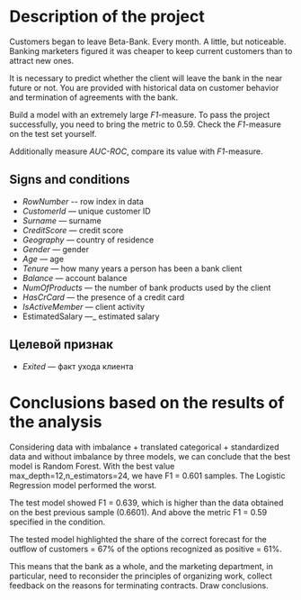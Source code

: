 ﻿# Description of the project


Customers began to leave Beta-Bank. Every month. A little, but noticeable. Banking marketers figured it was cheaper to keep current customers than to attract new ones.

It is necessary to predict whether the client will leave the bank in the near future or not. You are provided with historical data on customer behavior and termination of agreements with the bank.

Build a model with an extremely large _F1_-measure. To pass the project successfully, you need to bring the metric to 0.59. Check the _F1_-measure on the test set yourself.

Additionally measure _AUC-ROC_, compare its value with _F1_-measure.

## Signs and conditions
-   _RowNumber --_ row index in data
- _CustomerId_ — unique customer ID
- _Surname —_ surname
- _CreditScore —_ credit score
- _Geography —_ country of residence
- _Gender —_ gender
- _Age —_ age
- _Tenure —_ how many years a person has been a bank client
- _Balance —_ account balance
- _NumOfProducts —_ the number of bank products used by the client
- _HasCrCard —_ the presence of a credit card
- _IsActiveMember —_ client activity
- EstimatedSalary —_ estimated salary
## Целевой признак
-   _Exited_ — факт ухода клиента 

# Conclusions based on the results of the analysis

Considering data with imbalance + translated categorical + standardized data and without imbalance by three models, we can conclude that the best model is Random Forest. With the best value max_depth=12,n_estimators=24, we have F1 = 0.601 samples. The Logistic Regression model performed the worst.

The test model showed F1 = 0.639, which is higher than the data obtained on the best previous sample (0.6601). And above the metric F1 = 0.59 specified in the condition.

The tested model highlighted the share of the correct forecast for the outflow of customers = 67% of the options recognized as positive = 61%.

This means that the bank as a whole, and the marketing department, in particular, need to reconsider the principles of organizing work, collect feedback on the reasons for terminating contracts. Draw conclusions.


